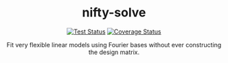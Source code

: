 <div align="Center">

# nifty-solve

[![Test Status](https://github.com/andycasey/nifty-solve/actions/workflows/ci.yml/badge.svg)](https://github.com/andycasey/nifty-solve/actions/workflows/ci.yml)
[![Coverage Status](https://coveralls.io/repos/github/andycasey/nifty-solve/badge.svg?branch=main&service=github)](https://coveralls.io/github/andycasey/nifty-solve?branch=main)

Fit very flexible linear models using Fourier bases without ever constructing the design matrix.
</div>
